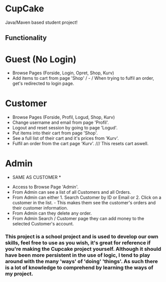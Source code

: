 # CupCake
Java/Maven based student project!


## Functionality ##

# Guest (No Login)
- Browse Pages (Forside, Login, Opret, Shop, Kurv)
- Add items to cart from page 'Shop'
/ - / When trying to fulfil an order, get's redirected to login page.

# Customer
- Browse Pages (Forside, Profil, Logud, Shop, Kurv)
- Change username and email from page 'Profil'.
- Logout and reset session by going to page 'Logud'.
- Put items into their cart from page 'Shop'.
- See a full list of their cart and it's prices from 'Kurv'.
- Fulfil an order from the cart page 'Kurv'. /// This resets cart aswell.

# Admin
* SAME AS CUSTOMER *
- Access to Browse Page 'Admin'.
- From Admin can see a list of all Customers and all Orders.
- From Admin can either 1. Search Customer by ID or Email or 2. Click on a customer in the list. - This makes them see the customer's orders and their customer information.
- From Admin can they delete any order.
- From Admin Search / Customer page they can add money to the selected Customer's account.



### This project is a school project and is used to develop our own skills, feel free to use as you wish, it's great for reference if you're making the Cupcake project yourself. Although it should have been more persistent in the use of logic, I tend to play around with the many 'ways' of 'doing' 'things'. As such there is a lot of knowledge to comprehend by learning the ways of my project. ###
